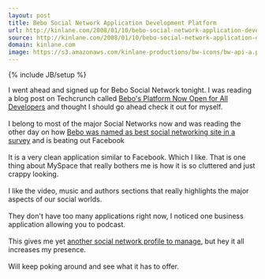 ```yaml
---
layout: post
title: Bebo Social Network Application Development Platform
url: http://kinlane.com/2008/01/10/bebo-social-network-application-development-platform/
source: http://kinlane.com/2008/01/10/bebo-social-network-application-development-platform/
domain: kinlane.com
image: https://s3.amazonaws.com/kinlane-productions/bw-icons/bw-api-a.png
---
```

{% include JB/setup %}<p>
     I went ahead and signed up for Bebo Social Network tonight. I was reading a blog post on Techcrunch called <a href="http://www.techcrunch.com/2008/01/10/bebos-platform-now-open-for-all-developers/">Bebo's Platform Now Open for All Developers</a> and thought I should go ahead check it out for myself.
     <br />
     <br />
     I belong to most of the major Social Networks now and was reading the other day on how <a href="http://www.guardian.co.uk/technology/2008/jan/04/socialnetworking.bebo">Bebo was named as best social networking site in a survey</a> and is beating out Facebook
     <br />
     <br />
     It is a very clean application similar to Facebook. Which I like. That is one thing about MySpace that really bothers me is how it is so cluttered and just crappy looking.
     <br />
     <br />
     I like the video, music and authors sections that really highlights the major aspects of our social worlds.
     <br />
     <br />
     They don't have too many applications right now, I noticed one business application allowing you to podcast.
     <br />
     <br />
     This gives me yet <a href="http://www.socialmediasquad.com">another social network profile to manage</a>, but hey it all increases my presence.
     <br />
     <br />
     Will keep poking around and see what it has to offer.
</p>